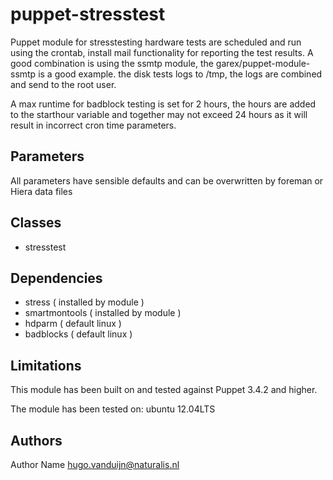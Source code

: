 puppet-stresstest
===================

Puppet module for stresstesting hardware
tests are scheduled and run using the crontab, install mail functionality for reporting the test results. A good combination is using the ssmtp module, the garex/puppet-module-ssmtp is a good example.
the disk tests logs to /tmp, the logs are combined and send to the root user. 

A max runtime for badblock testing is set for 2 hours, the hours are added to the starthour variable and together may not exceed 24 hours as it will result in incorrect cron time parameters.

Parameters
-------------
All parameters have sensible defaults and can be overwritten by foreman or Hiera data files

Classes
-------------
- stresstest

Dependencies
-------------
- stress ( installed by module )
- smartmontools ( installed by module )
- hdparm ( default linux )
- badblocks ( default linux )


Limitations
-------------
This module has been built on and tested against Puppet 3.4.2 and higher.

The module has been tested on:
ubuntu 12.04LTS

Authors
-------------
Author Name <hugo.vanduijn@naturalis.nl>

